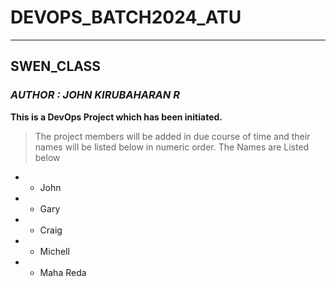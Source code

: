 # DEVOPS_BATCH2024_ATU 
---
## SWEN_CLASS

### ***AUTHOR : JOHN KIRUBAHARAN R***  ###

**This is a DevOps Project which has been initiated.**

>The project members will be added in due course of time and their names will be listed below in numeric order.
>The Names are Listed below
* - John
* - Gary
* - Craig
* - Michell
* - Maha Reda